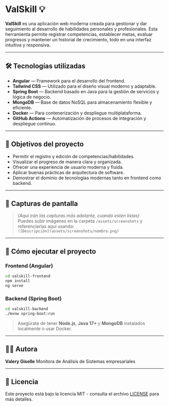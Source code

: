 # ValSkill 💡

**ValSkill** es una aplicación web moderna creada para gestionar y dar seguimiento al desarrollo de habilidades personales y profesionales. Esta herramienta permite registrar competencias, establecer metas, evaluar progresos y mantener un historial de crecimiento, todo en una interfaz intuitiva y responsiva.

---

## 🛠 Tecnologías utilizadas

- **Angular** — Framework para el desarrollo del frontend.
- **Tailwind CSS** — Utilizado para el diseño visual moderno y adaptable.
- **Spring Boot** — Backend basado en Java para la gestión de servicios y lógica de negocio.
- **MongoDB** — Base de datos NoSQL para almacenamiento flexible y eficiente.
- **Docker** — Para contenerización y despliegue multiplataforma.
- **GitHub Actions** — Automatización de procesos de integración y despliegue continuo.

---

## 🎯 Objetivos del proyecto

- Permitir el registro y edición de competencias/habilidades.
- Visualizar el progreso de manera clara y organizada.
- Ofrecer una experiencia de usuario moderna y fluida.
- Aplicar buenas prácticas de arquitectura de software.
- Demostrar el dominio de tecnologías modernas tanto en frontend como backend.

---

## 📸 Capturas de pantalla

> *(Aquí irán las capturas más adelante, cuando estén listas)*  
> Puedes subir imágenes en la carpeta `/assets/screenshots` y referenciarlas aquí usando:  
> `![Descripción](assets/screenshots/nombre.png)`

---

## 🚀 Cómo ejecutar el proyecto

### Frontend (Angular)
```bash
cd valskill-frontend
npm install
ng serve
````

### Backend (Spring Boot)

```bash
cd valskill-backend
./mvnw spring-boot:run
```

> Asegúrate de tener **Node.js**, **Java 17+** y **MongoDB** instalados localmente o usar Docker.

---

## 👩‍💻 Autora

**Valery Giselle**
Monitora de Análisis de Sistemas empresariales

---

## 📄 Licencia

Este proyecto está bajo la licencia MIT - consulta el archivo [LICENSE](LICENSE) para más detalles.



